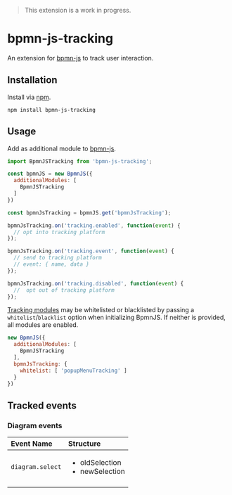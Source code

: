 > This extension is a work in progress.

# bpmn-js-tracking

An extension for [bpmn-js](https://github.com/bpmn-io/bpmn-js) to track user interaction.


## Installation

Install via [npm](http://npmjs.com/).

```
npm install bpmn-js-tracking
```


## Usage

Add as additional module to [bpmn-js](https://github.com/bpmn-io/bpmn-js).

```javascript
import BpmnJSTracking from 'bpmn-js-tracking';

const bpmnJS = new BpmnJS({
  additionalModules: [
    BpmnJSTracking
  ]
})

const bpmnJsTracking = bpmnJS.get('bpmnJsTracking');

bpmnJsTracking.on('tracking.enabled', function(event) {
  // opt into tracking platform
});

bpmnJsTracking.on('tracking.event', function(event) {
  // send to tracking platform
  // event: { name, data }
});

bpmnJsTracking.on('tracking.disabled', function(event) {
  //  opt out of tracking platform
});
```

[Tracking modules](https://github.com/bpmn-io/bpmn-js-tracking/tree/main/src/trackingModules) may be whitelisted or blacklisted by passing a `whitelist`/`blacklist` option when initializing BpmnJS. If neither is provided, all modules are enabled.

```javascript
new BpmnJS({
  additionalModules: [
    BpmnJSTracking
  ],
  bpmnJsTracking: {
    whitelist: [ 'popupMenuTracking' ]
  }
})
```

## Tracked events

### Diagram events

| Event Name | Structure |
| :--- | :--- |
| `diagram.select`| <ul><li>oldSelection</li><li>newSelection</li></ul>|
| | |